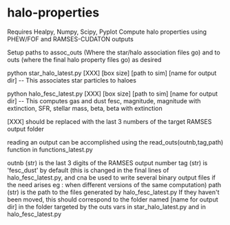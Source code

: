 # halo-properties

Requires Healpy, Numpy, Scipy, Pyplot
Compute halo properties using PHEW/FOF and RAMSES-CUDATON outputs


Setup paths to assoc_outs (Where the star/halo association files go) and to outs (where the final halo property files go)
as desired

python star_halo_latest.py [XXX] [box size] [path to sim] [name for output dir] -- This associates star particles to haloes

python halo_fesc_latest.py [XXX] [box size] [path to sim] [name for output dir] -- This computes gas and dust fesc, magnitude,
magnitude with extinction, SFR, stellar mass, beta, beta with extinction

[XXX] should be replaced with the last 3 numbers of the target RAMSES output folder


reading an output can be accomplished using the read_outs(outnb,tag,path) function in functions_latest.py

outnb (str) is the last 3 digits of the RAMSES output number
tag (str) is 'fesc_dust' by default (this is changed in the final lines of halo_fesc_latest.py, and cna be used to write several binary output files if the need arises eg : when different versions of the same computation)
path (str) is the path to the files generated by halo_fesc_latest.py If they haven't been moved, this should correspond to the folder named [name for output dir] in the folder targeted by the outs vars in star_halo_latest.py and in halo_fesc_latest.py

